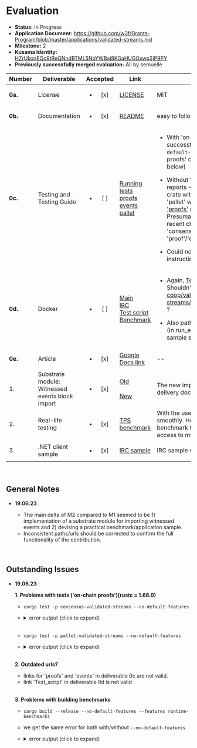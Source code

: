 # Evaluation

- **Status:** In Progress
- **Application Document:** https://github.com/w3f/Grants-Program/blob/master/applications/validated-streams.md
- **Milestone:** 2 
- **Kusama Identity:** [HZrUkonEQc9tReQNndBTML5NbYWBaj8KGaHUGGxwq3jP9PY](https://explorer.polkascan.io/kusama/account/HZrUkonEQc9tReQNndBTML5NbYWBaj8KGaHUGGxwq3jP9PY)
- **Previously successfully merged evaluation:** All by semuelle

| Number | Deliverable | Accepted | Link | Evaluation Notes |
| ------ | ----------- | :------: | ---- |----------------- |
| **0a.** | License | <ul><li>[x] </li></ul> | [LICENSE](https://github.com/comrade-coop/validated-streams/blob/5dc862fc2fe3cab7e8b6e2272b89ff21607a4038/LICENSE) | MIT |
| **0b.** | Documentation | <ul><li>[x] </li></ul> | [README](https://github.com/comrade-coop/validated-streams/blob/feed169d51143e1fd303a14a9aaaaaddb6f2a831/README.md) | easy to follow description with a schematic |
| **0c.** | Testing and Testing Guide | <ul><li>[ ] </li></ul> | [Running tests](https://github.com/comrade-coop/validated-streams/blob/feed169d51143e1fd303a14a9aaaaaddb6f2a831/README.md#testing) <br> [proofs](https://github.com/comrade-coop/validated-streams/blob/main/vstreams/src/proofs/tests.rs) <br> [events](https://github.com/comrade-coop/validated-streams/blob/main/vstreams/src/events/tests.rs) <br> [pallet](https://github.com/comrade-coop/validated-streams/blob/a8a55ab7f2f16401c8aefefccdcdfa4638ddb39a/pallet/src/tests.rs) | <ul><li> With 'on-chain proofs' : the project could be built successfully with ```cargo build --release --no-default-features```. However, tests for 'on-chain proofs' case failed (see Outstanding Issues below) </li></ul><ul><li> Without 'on-chain proofs' : `cargo tarpaulin` reports ~33% test coverage for the 'consensus' crate with 19 tests and ~7% coverage for the 'pallet' with 3 tests. The links provided for ['proofs'](https://github.com/comrade-coop/validated-streams/blob/main/vstreams/src/proofs/tests.rs) and ['events'](https://github.com/comrade-coop/validated-streams/blob/main/vstreams/src/events/tests.rs) seem to point at invalid urls. Presumably these links are outdated with the recent changes (i.e., renaming 'vstream' to 'consensus_validated_streams', integration of 'proof'/'event' to the 'consensus' crate).</li></ul><ul><li> Could not build benchmarks follwing the instruction (see Outstanding Issues).</li></ul> |
| **0d.** | Docker | <ul><li>[ ] </li></ul> | [Main](https://github.com/comrade-coop/validated-streams/blob/64db1c20f561115f807f41c5da58bca7b3325d5a/Dockerfile) <br> [IRC](https://github.com/comrade-coop/validated-streams/blob/beb99456091f33f1f1b3cf6a555ff656c107e9cf/samples/irc/Dockerfile) <br> [Test script](https://github.com/comrade-coop/validated-streams/blob/main/scripts/run-example.sh) <br> [Benchmark](https://github.com/comrade-coop/validated-streams/blob/64db1c20f561115f807f41c5da58bca7b3325d5a/samples/tps-benchmark/Dockerfile) | <ul><li> Again, [Test script](https://github.com/comrade-coop/validated-streams/blob/main/scripts/run-example.sh) seems to point at the old url. Shouldn't it be https://github.com/comrade-coop/validated-streams/tree/main/samples/basic/run_example.sh ? </li></ul><ul><li> Also path to the stream.proto should be corrected (in run_example.sh) if we intend to use the same sample solution as in M1 for the integration test </li></ul>|
| **0e.** | Article |  <ul><li>[x] </li></ul> |[Google Docs link](https://docs.google.com/document/u/1/d/12EsVUDydsDWfngQP6-zYRiC-dFbn696Evr3VSxgcpjU/edit) | --
| 1. | Substrate module: Witnessed events block import | <ul><li>[x] </li></ul> |[Old](https://github.com/comrade-coop/validated-streams/blob/fa7e20c5f0bf34cd8b89f975eceb6e29955202ab/node/src/streams/services/witness_block_import.rs) <br><br>[New](https://github.com/comrade-coop/validated-streams/blob/9d1dd933395f9cca69834ccb43b3330922d531c4/consensus/src/block_import.rs) | The new implementation matches the description in delivery documentation. |
| 2. | Real-life testing | <ul><li>[x] </li></ul> | [TPS benchmark](https://github.com/comrade-coop/validated-streams/tree/c083a83ad497dcb338501c66691680b1acfc29f0/samples/tps-benchmark) | With the use of Docker, the benchmark runs smoothly. However, I was unable to test the benchmark that didn't use Docker. (I didn't have access to multiple hardwares to test it.) |
| 3. | .NET client sample | <ul><li>[x] </li></ul> | [IRC sample](https://github.com/comrade-coop/validated-streams/tree/5dc862fc2fe3cab7e8b6e2272b89ff21607a4038/samples/irc) | IRC sample worked nicely 


<br>

## General Notes
- **19.06.23** : 
  
  - The main delta of M2 compared to M1 seemed to be 1) implementation of a substrate module for importing witnessed events and 2) devising a practical benchmark/application sample.
  - Inconsistent paths/urls should be corrected to confirm the full functionality of the contribution.  

<br>

## Outstanding Issues
- **19.06.23** : 
  
    **1. Problems with tests ('on-chain proofs')(rustc = 1.68.0)**

    - `cargo test -p consensus-validated-streams --no-default-features`

  - <details>
    <summary> error output (click to expand) </summary>

    ```rust
    error[E0432]: unresolved import `super::RocksDbEventProofs`
    --> consensus/src/proofs/tests.rs:2:69
    |
    2 |     EventProofsTrait, InMemoryEventProofs, OffchainStorageEventProofs, RocksDbEventProofs,
    |                                                                        ^^^^^^^^^^^^^^^^^^ no `RocksDbEventProofs` in `proofs`

    warning: function `verify_events_validity` is never used
    --> consensus/src/events/mod.rs:99:15
    |
    99 | pub(crate) fn verify_events_validity<Block, EventProofs, Client, AuthorityId>(
    |               ^^^^^^^^^^^^^^^^^^^^^^
    |
    = note: `#[warn(dead_code)]` on by default

    For more information about this error, try `rustc --explain E0432`.
    error: could not compile `consensus-validated-streams` due to previous error
    warning: build failed, waiting for other jobs to finish...
    warning: `consensus-validated-streams` (lib) generated 1 warning
    ```

    </details>
    <br>

  - `cargo test -p pallet-validated-streams --no-default-features`

  - <details>
    <summary> error output (click to expand) </summary>

    ```rust
    error: cannot find macro `vec` in this scope
    --> /home/takim/.cargo/git/checkouts/substrate-7e08433d4c370a21/98f2e34/frame/support/src/traits/metadata.rs:87:17
    |
    87 |         let mut res = vec![];
    |                       ^^^
    |
    = note: consider importing one of these items:
            codec::alloc::vec
            crate::sp_std::vec
            scale_info::prelude::vec
            sp_std::vec

    error: cannot find macro `vec` in this scope
        --> /home/takim/.cargo/git/checkouts/substrate-7e08433d4c370a21/98f2e34/frame/support/src/traits/misc.rs:1089:17
        |
    1089 |             .type_params(vec![TypeParameter::new("T", Some(meta_type::<T>()))])
        |                          ^^^
        |
        = note: consider importing one of these items:
                codec::alloc::vec
                crate::sp_std::vec
                scale_info::prelude::vec
                sp_std::vec

    error: cannot find macro `vec` in this scope
        --> /home/takim/.cargo/git/checkouts/substrate-7e08433d4c370a21/98f2e34/frame/support/src/traits/misc.rs:1002:17
        |
    1002 |             .type_params(vec![TypeParameter::new("T", Some(meta_type::<T>()))])
        |                          ^^^
        |
        = note: consider importing one of these items:
                codec::alloc::vec
                crate::sp_std::vec
                scale_info::prelude::vec
                sp_std::vec

    error: cannot find macro `vec` in this scope
    --> /home/takim/.cargo/git/checkouts/substrate-7e08433d4c370a21/98f2e34/frame/support/src/storage/types/value.rs:268:3
        |
    268 |         vec![StorageInfo {
        |         ^^^
        |
        = note: consider importing one of these items:
                codec::alloc::vec
                crate::sp_std::vec
                scale_info::prelude::vec
                sp_std::vec

    error: cannot find macro `vec` in this scope
    --> /home/takim/.cargo/git/checkouts/substrate-7e08433d4c370a21/98f2e34/frame/support/src/storage/types/value.rs:248:3
        |
    248 |         vec![StorageInfo {
        |         ^^^
        |
        = note: consider importing one of these items:
                codec::alloc::vec
                crate::sp_std::vec
                scale_info::prelude::vec
                sp_std::vec

    error: cannot find macro `vec` in this scope
    --> /home/takim/.cargo/git/checkouts/substrate-7e08433d4c370a21/98f2e34/frame/support/src/storage/types/value.rs:225:54
        |
    225 |         let docs = if cfg!(feature = "no-metadata-docs") { vec![] } else { docs };
        |                                                            ^^^
        |
        = note: consider importing one of these items:
                codec::alloc::vec
                crate::sp_std::vec
                scale_info::prelude::vec
                sp_std::vec

    error: cannot find macro `vec` in this scope
    --> /home/takim/.cargo/git/checkouts/substrate-7e08433d4c370a21/98f2e34/frame/support/src/storage/types/nmap.rs:609:3
        |
    609 |         vec![StorageInfo {
        |         ^^^
        |
        = note: consider importing one of these items:
                codec::alloc::vec
                crate::sp_std::vec
                scale_info::prelude::vec
                sp_std::vec

    error: cannot find macro `vec` in this scope
    --> /home/takim/.cargo/git/checkouts/substrate-7e08433d4c370a21/98f2e34/frame/support/src/storage/types/nmap.rs:583:3
        |
    583 |         vec![StorageInfo {
        |         ^^^
        |
        = note: consider importing one of these items:
                codec::alloc::vec
                crate::sp_std::vec
                scale_info::prelude::vec
                sp_std::vec

    error: cannot find macro `vec` in this scope
    --> /home/takim/.cargo/git/checkouts/substrate-7e08433d4c370a21/98f2e34/frame/support/src/storage/types/nmap.rs:554:54
        |
    554 |         let docs = if cfg!(feature = "no-metadata-docs") { vec![] } else { docs };
        |                                                            ^^^
        |
        = note: consider importing one of these items:
                codec::alloc::vec
                crate::sp_std::vec
                scale_info::prelude::vec
                sp_std::vec

    error: cannot find macro `vec` in this scope
    --> /home/takim/.cargo/git/checkouts/substrate-7e08433d4c370a21/98f2e34/frame/support/src/storage/types/map.rs:471:3
        |
    471 |         vec![StorageInfo {
        |         ^^^
        |
        = note: consider importing one of these items:
                codec::alloc::vec
                crate::sp_std::vec
                scale_info::prelude::vec
                sp_std::vec

    error: cannot find macro `vec` in this scope
    --> /home/takim/.cargo/git/checkouts/substrate-7e08433d4c370a21/98f2e34/frame/support/src/storage/types/map.rs:443:3
        |
    443 |         vec![StorageInfo {
        |         ^^^
        |
        = note: consider importing one of these items:
                codec::alloc::vec
                crate::sp_std::vec
                scale_info::prelude::vec
                sp_std::vec

    error: cannot find macro `vec` in this scope
    --> /home/takim/.cargo/git/checkouts/substrate-7e08433d4c370a21/98f2e34/frame/support/src/storage/types/map.rs:419:14
        |
    419 |                 hashers: vec![Hasher::METADATA],
        |                          ^^^
        |
        = note: consider importing one of these items:
                codec::alloc::vec
                crate::sp_std::vec
                scale_info::prelude::vec
                sp_std::vec

    error: cannot find macro `vec` in this scope
    --> /home/takim/.cargo/git/checkouts/substrate-7e08433d4c370a21/98f2e34/frame/support/src/storage/types/map.rs:413:54
        |
    413 |         let docs = if cfg!(feature = "no-metadata-docs") { vec![] } else { docs };
        |                                                            ^^^
        |
        = note: consider importing one of these items:
                codec::alloc::vec
                crate::sp_std::vec
                scale_info::prelude::vec
                sp_std::vec

    error: cannot find macro `vec` in this scope
    --> /home/takim/.cargo/git/checkouts/substrate-7e08433d4c370a21/98f2e34/frame/support/src/storage/types/double_map.rs:724:3
        |
    724 |         vec![StorageInfo {
        |         ^^^
        |
        = note: consider importing one of these items:
                codec::alloc::vec
                crate::sp_std::vec
                scale_info::prelude::vec
                sp_std::vec

    error: cannot find macro `vec` in this scope
    --> /home/takim/.cargo/git/checkouts/substrate-7e08433d4c370a21/98f2e34/frame/support/src/storage/types/double_map.rs:693:3
        |
    693 |         vec![StorageInfo {
        |         ^^^
        |
        = note: consider importing one of these items:
                codec::alloc::vec
                crate::sp_std::vec
                scale_info::prelude::vec
                sp_std::vec

    error: cannot find macro `vec` in this scope
    --> /home/takim/.cargo/git/checkouts/substrate-7e08433d4c370a21/98f2e34/frame/support/src/storage/types/double_map.rs:666:14
        |
    666 |                 hashers: vec![Hasher1::METADATA, Hasher2::METADATA],
        |                          ^^^
        |
        = note: consider importing one of these items:
                codec::alloc::vec
                crate::sp_std::vec
                scale_info::prelude::vec
                sp_std::vec

    error: cannot find macro `vec` in this scope
    --> /home/takim/.cargo/git/checkouts/substrate-7e08433d4c370a21/98f2e34/frame/support/src/storage/types/double_map.rs:660:54
        |
    660 |         let docs = if cfg!(feature = "no-metadata-docs") { vec![] } else { docs };
        |                                                            ^^^
        |
        = note: consider importing one of these items:
                codec::alloc::vec
                crate::sp_std::vec
                scale_info::prelude::vec
                sp_std::vec

    error: cannot find macro `vec` in this scope
    --> /home/takim/.cargo/git/checkouts/substrate-7e08433d4c370a21/98f2e34/frame/support/src/storage/types/counted_map.rs:468:5
        |
    468 |                 vec!["Counter for the related counted storage map"]
        |                 ^^^
        |
        = note: consider importing one of these items:
                codec::alloc::vec
                crate::sp_std::vec
                scale_info::prelude::vec
                sp_std::vec

    error: cannot find macro `vec` in this scope
    --> /home/takim/.cargo/git/checkouts/substrate-7e08433d4c370a21/98f2e34/frame/support/src/storage/types/counted_map.rs:466:5
        |
    466 |                 vec![]
        |                 ^^^
        |
        = note: consider importing one of these items:
                codec::alloc::vec
                crate::sp_std::vec
                scale_info::prelude::vec
                sp_std::vec

    error: cannot find macro `vec` in this scope
    --> /home/takim/.cargo/git/checkouts/substrate-7e08433d4c370a21/98f2e34/frame/support/src/storage/migration.rs:291:16
        |
    291 |     let mut key = vec![0u8; 32 + hash.len()];
        |                   ^^^
        |
        = note: consider importing one of these items:
                codec::alloc::vec
                crate::sp_std::vec
                scale_info::prelude::vec
                sp_std::vec

    error: cannot find macro `vec` in this scope
    --> /home/takim/.cargo/git/checkouts/substrate-7e08433d4c370a21/98f2e34/frame/support/src/storage/migration.rs:261:16
        |
    261 |     let mut key = vec![0u8; 32 + hash.len()];
        |                   ^^^
        |
        = note: consider importing one of these items:
                codec::alloc::vec
                crate::sp_std::vec
                scale_info::prelude::vec
                sp_std::vec

    error: cannot find macro `vec` in this scope
    --> /home/takim/.cargo/git/checkouts/substrate-7e08433d4c370a21/98f2e34/frame/support/src/storage/migration.rs:250:16
        |
    250 |     let mut key = vec![0u8; 32 + hash.len()];
        |                   ^^^
        |
        = note: consider importing one of these items:
                codec::alloc::vec
                crate::sp_std::vec
                scale_info::prelude::vec
                sp_std::vec

    error: cannot find macro `vec` in this scope
    --> /home/takim/.cargo/git/checkouts/substrate-7e08433d4c370a21/98f2e34/frame/support/src/storage/migration.rs:241:16
        |
    241 |     let mut key = vec![0u8; 32 + hash.len()];
        |                   ^^^
        |
        = note: consider importing one of these items:
                codec::alloc::vec
                crate::sp_std::vec
                scale_info::prelude::vec
                sp_std::vec

    error: cannot find macro `vec` in this scope
    --> /home/takim/.cargo/git/checkouts/substrate-7e08433d4c370a21/98f2e34/frame/support/src/storage/migration.rs:232:16
        |
    232 |     let mut key = vec![0u8; 32 + hash.len()];
        |                   ^^^
        |
        = note: consider importing one of these items:
                codec::alloc::vec
                crate::sp_std::vec
                scale_info::prelude::vec
                sp_std::vec

    error: cannot find macro `thread_local` in this scope
    --> /home/takim/.cargo/git/checkouts/substrate-7e08433d4c370a21/98f2e34/frame/support/src/dispatch_context.rs:90:1
    |
    90 | environmental::environmental!(DISPATCH_CONTEXT: BTreeMap<TypeId, Box<dyn Any>>);
    | ^^^^^^^^^^^^^^^^^^^^^^^^^^^^^^^^^^^^^^^^^^^^^^^^^^^^^^^^^^^^^^^^^^^^^^^^^^^^^^^
    |
    = note: `thread_local` is in scope, but it is an attribute: `#[thread_local]`
    = note: this error originates in the macro `$crate::thread_local_impl` which comes from the expansion of the macro `environmental::environmental` (in Nightly builds, run with -Z macro-backtrace for more info)

    error[E0425]: cannot find value `GLOBAL` in this scope
    --> /home/takim/.cargo/git/checkouts/substrate-7e08433d4c370a21/98f2e34/frame/support/src/dispatch_context.rs:90:1
    |
    90 | environmental::environmental!(DISPATCH_CONTEXT: BTreeMap<TypeId, Box<dyn Any>>);
    | ^^^^^^^^^^^^^^^^^^^^^^^^^^^^^^^^^^^^^^^^^^^^^^^^^^^^^^^^^^^^^^^^^^^^^^^^^^^^^^^ not found in this scope
    |
    = note: this error originates in the macro `environmental::environmental` (in Nightly builds, run with -Z macro-backtrace for more info)

    For more information about this error, try `rustc --explain E0425`.
    error: could not compile `frame-support` due to 29 previous errors

    ```
    </details>

    <br>

  **2. Outdated urls?**
    - links for 'proofs' and 'events' in deliverable 0c are not valid. 
    - link 'Test_script' in deliverable 0d is not valid

    <br>

    **3. Problems with building benchmarks**
    
    

    - `cargo build --release --no-default-features --features runtime-benchmarks`
    - we get the same error for both with/without `--no-default-features`

  - <details>
    <summary> error output (click to expand) </summary>

    ```rust
    Compiling pallet-validated-streams v0.1.0 (/home/takim/work/grant_projects/validated-streams/pallet)
    Compiling vstreams-node-runtime v0.1.0 (/home/takim/work/grant_projects/validated-streams/runtime)
    error[E0308]: mismatched types
    --> pallet/src/benchmarking.rs:18:24
    |
    15 | / benchmarks! {
    16 | |     validate_event {
    17 | |         let event_id: T::Hash = T::Hash::default();
    18 | |     }: _(RawOrigin::None, event_id, None)
    | |                           ^^^^^^^^ expected struct `H256`, found associated type
    ...  |
    26 | |     )
    27 | | }
    | |_- arguments to this function are incorrect
    |
    = note:       expected struct `sp_core::H256`
            found associated type `<T as frame_system::Config>::Hash`
    = help: consider constraining the associated type `<T as frame_system::Config>::Hash` to `sp_core::H256`
    = note: for more information, visit https://doc.rust-lang.org/book/ch19-03-advanced-traits.html
    note: associated function defined here
    --> pallet/src/lib.rs:95:10
    |
    95 |         pub fn validate_event(
    |                ^^^^^^^^^^^^^^
    96 |             origin: OriginFor<T>,
    97 |             event_id: H256,
    |             --------------

    error[E0599]: no function or associated item named `verify_event` found for struct `Pallet` in the current scope
    --> pallet/src/benchmarking.rs:20:42
    |
    20 |         assert!(pallet_validated_streams::<T>::verify_event(event_id));
    |                                                ^^^^^^^^^^^^ function or associated item not found in `Pallet<T>`
    |
    ::: pallet/src/lib.rs:43:5
    |
    43 |     pub struct Pallet<T>(_);
    |     -------------------- function or associated item `verify_event` not found for this struct

    Some errors have detailed explanations: E0308, E0599.
    For more information about an error, try `rustc --explain E0308`.
    error: could not compile `pallet-validated-streams` due to 2 previous errors
    warning: build failed, waiting for other jobs to finish...
    error: failed to run custom build command for `vstreams-node-runtime v0.1.0 (/home/takim/work/grant_projects/validated-streams/runtime)`

    Caused by:
    process didn't exit successfully: `/home/takim/work/grant_projects/validated-streams/target/release/build/vstreams-node-runtime-263ed3eed4608505/build-script-build` (exit status: 1)
    --- stdout
    Information that should be included in a bug report.
    Executing build command: RUSTFLAGS="-C link-arg=--export-table -Clink-arg=--export=__heap_base -C link-arg=--import-memory  " SKIP_WASM_BUILD="" "/home/takim/.rustup/toolchains/nightly-2023-01-01-x86_64-unknown-linux-gnu/bin/cargo" "rustc" "--target=wasm32-unknown-unknown" "--manifest-path=/home/takim/work/grant_projects/validated-streams/target/release/wbuild/vstreams-node-runtime/Cargo.toml" "--color=always" "--profile" "release"
    Using rustc version: rustc 1.68.0-nightly (574b64a97 2022-12-31)


    --- stderr
        Compiling pallet-validated-streams v0.1.0 (/home/takim/work/grant_projects/validated-streams/pallet)
        Compiling pallet-grandpa v4.0.0-dev (https://github.com/paritytech/substrate.git?branch=polkadot-v0.9.40#98f2e345)
    error[E0308]: mismatched types
        --> /home/takim/work/grant_projects/validated-streams/pallet/src/benchmarking.rs:18:24
        |
    15 | / benchmarks! {
    16 | |     validate_event {
    17 | |         let event_id: T::Hash = T::Hash::default();
    18 | |     }: _(RawOrigin::None, event_id, None)
        | |                           ^^^^^^^^ expected struct `H256`, found associated type
    ...  |
    26 | |     )
    27 | | }
        | |_- arguments to this function are incorrect
        |
        = note:       expected struct `sp_core::H256`
                found associated type `<T as frame_system::Config>::Hash`
        = help: consider constraining the associated type `<T as frame_system::Config>::Hash` to `sp_core::H256`
        = note: for more information, visit https://doc.rust-lang.org/book/ch19-03-advanced-traits.html
    note: associated function defined here
        --> /home/takim/work/grant_projects/validated-streams/pallet/src/lib.rs:95:10
        |
    95 |         pub fn validate_event(
        |                ^^^^^^^^^^^^^^
    96 |             origin: OriginFor<T>,
    97 |             event_id: H256,
        |             --------------

    error[E0599]: no function or associated item named `verify_event` found for struct `Pallet` in the current scope
        --> /home/takim/work/grant_projects/validated-streams/pallet/src/benchmarking.rs:20:42
        |
    20 |         assert!(pallet_validated_streams::<T>::verify_event(event_id));
        |                                                ^^^^^^^^^^^^ function or associated item not found in `Pallet<T>`
        |
        ::: /home/takim/work/grant_projects/validated-streams/pallet/src/lib.rs:43:5
        |
    43 |     pub struct Pallet<T>(_);
        |     -------------------- function or associated item `verify_event` not found for this struct

    Some errors have detailed explanations: E0308, E0599.
    For more information about an error, try `rustc --explain E0308`.
    error: could not compile `pallet-validated-streams` due to 2 previous errors
    warning: build failed, waiting for other jobs to finish...
    ```
    </details>

   